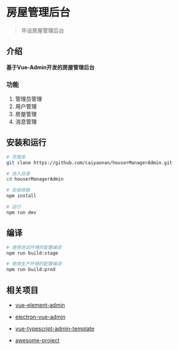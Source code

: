 # 房屋管理后台
> 毕设房屋管理后台

## 介绍

**基于Vue-Admin开发的房屋管理后台**

### 功能

1. 管理员管理
2. 用户管理
3. 房屋管理
4. 消息管理

## 安装和运行

```bash
# 克隆库
git clone https://github.com/caiyaonan/houserManagerAdmin.git

# 进入目录
cd houserManagerAdmin

# 安装依赖
npm install

# 运行
npm run dev
```
## 编译

```bash
# 使用测试环境的配置编译
npm run build:stage

# 使用生产环境的配置编译
npm run build:prod
```

## 相关项目

- [vue-element-admin](https://github.com/PanJiaChen/vue-element-admin)

- [electron-vue-admin](https://github.com/PanJiaChen/electron-vue-admin)

- [vue-typescript-admin-template](https://github.com/Armour/vue-typescript-admin-template)

- [awesome-project](https://github.com/PanJiaChen/vue-element-admin/issues/2312)